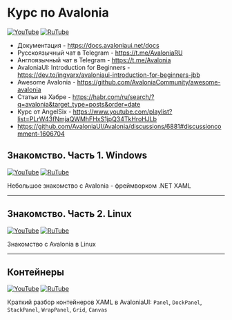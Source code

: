 # Курс по Avalonia

[![YouTube](https://img.shields.io/badge/YouTube-%23FF0000.svg?style=for-the-badge&logo=YouTube&logoColor=white)](https://youtube.com/playlist?list=PLBXnHSmq7po9o_UceZtNI6tBGxNgUbGq5) [![RuTube](https://img.shields.io/badge/RuTube-000000?style=for-the-badge&logo=rutube&logoColor=white)](https://rutube.ru/plst/197321)

- Документация - https://docs.avaloniaui.net/docs
- Русскоязычный чат в Telegram - https://t.me/AvaloniaRU
- Англоязычный чат в Telegram - https://t.me/Avalonia
- AvaloniaUI: Introduction for Beginners - https://dev.to/ingvarx/avaloniaui-introduction-for-beginners-jbb
- Awesome Avalonia - https://github.com/AvaloniaCommunity/awesome-avalonia
- Статьи на Хабре - https://habr.com/ru/search/?q=avalonia&target_type=posts&order=date
- Курс от AngelSix  - https://www.youtube.com/playlist?list=PLrW43fNmjaQWMhFHxS1jpQ34TkHroHJLb
- https://github.com/AvaloniaUI/Avalonia/discussions/6881#discussioncomment-1606704

## Знакомство. Часть 1. Windows

[![YouTube](https://img.shields.io/badge/YouTube-%23FF0000.svg?style=for-the-badge&logo=YouTube&logoColor=white)](https://youtu.be/rzhHZZhyojE) [![RuTube](https://img.shields.io/badge/RuTube-000000?style=for-the-badge&logo=rutube&logoColor=white)](https://rutube.ru/video/4d6e8f99b8026e567c239326e3182928/)

Небольшое знакомство с Avalonia - фреймворком .NET XAML

***

## Знакомство. Часть 2. Linux

[![YouTube](https://img.shields.io/badge/YouTube-%23FF0000.svg?style=for-the-badge&logo=YouTube&logoColor=white)](https://youtu.be/vEI3nrMKWlk) [![RuTube](https://img.shields.io/badge/RuTube-000000?style=for-the-badge&logo=rutube&logoColor=white)](https://rutube.ru/video/27b1227479344f17780a9a6d2fa90579/)

Знакомство с Avalonia в Linux

***

## Контейнеры

[![YouTube](https://img.shields.io/badge/YouTube-%23FF0000.svg?style=for-the-badge&logo=YouTube&logoColor=white)](https://youtu.be/1zqZT_0EKQM) [![RuTube](https://img.shields.io/badge/RuTube-000000?style=for-the-badge&logo=rutube&logoColor=white)](https://rutube.ru/video/dccf1e57f5893943e032a9099d412327/)

Краткий разбор контейнеров XAML в AvaloniaUI: `Panel`, `DockPanel`, `StackPanel`, `WrapPanel`, `Grid`, `Canvas`
